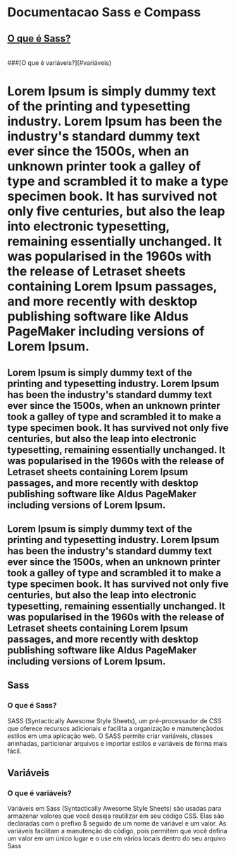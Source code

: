 # Documentacao Sass e Compass

## [O que é Sass?](#sass)
<br>
###[O que é variáveis?](#variáveis)

# Lorem Ipsum is simply dummy text of the printing and typesetting industry. Lorem Ipsum has been the industry's standard dummy text ever since the 1500s, when an unknown printer took a galley of type and scrambled it to make a type specimen book. It has survived not only five centuries, but also the leap into electronic typesetting, remaining essentially unchanged. It was popularised in the 1960s with the release of Letraset sheets containing Lorem Ipsum passages, and more recently with desktop publishing software like Aldus PageMaker including versions of Lorem Ipsum.

## Lorem Ipsum is simply dummy text of the printing and typesetting industry. Lorem Ipsum has been the industry's standard dummy text ever since the 1500s, when an unknown printer took a galley of type and scrambled it to make a type specimen book. It has survived not only five centuries, but also the leap into electronic typesetting, remaining essentially unchanged. It was popularised in the 1960s with the release of Letraset sheets containing Lorem Ipsum passages, and more recently with desktop publishing software like Aldus PageMaker including versions of Lorem Ipsum.

## Lorem Ipsum is simply dummy text of the printing and typesetting industry. Lorem Ipsum has been the industry's standard dummy text ever since the 1500s, when an unknown printer took a galley of type and scrambled it to make a type specimen book. It has survived not only five centuries, but also the leap into electronic typesetting, remaining essentially unchanged. It was popularised in the 1960s with the release of Letraset sheets containing Lorem Ipsum passages, and more recently with desktop publishing software like Aldus PageMaker including versions of Lorem Ipsum.





## Sass
### O que é Sass? 
SASS (Syntactically Awesome Style Sheets), um pré-processador de CSS que oferece recursos adicionais e facilita a organização e manutençãodos estilos
em uma aplicação web. O SASS permite criar variáveis, classes aninhadas, particionar arquivos e importar estilos e variáveis de forma mais fácil.

## Variáveis
### O que é variáveis? 
Variáveis em Sass (Syntactically Awesome Style Sheets) são usadas para armazenar valores que você deseja reutilizar em seu código CSS. Elas são declaradas com o prefixo $ seguido de um nome de variável e um valor. As variáveis facilitam a manutenção do código, pois permitem que você defina um valor em um único lugar e o use em vários locais dentro do seu arquivo Sass
